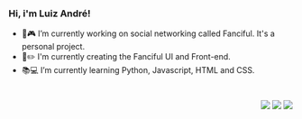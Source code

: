 ###   Hi, i'm Luiz André!

- 🚧🎮 I’m currently working on social networking called Fanciful. It's a personal project.
- 📃✏️ I'm currently creating the Fanciful UI and Front-end.
- 📚💻 I’m currently learning Python, Javascript, HTML and CSS.
#
<div align="right">
   <a href="https://www.linkedin.com/in/luizandreoliveira/" target="_blank"><img src="https://img.shields.io/badge/LinkedIn-0077B5?style=for-the-badge&logo=linkedin&logoColor=white" target="_blank"></a>
   <a href="https://www.instagram.com/lag_oliveira/" target="_blank"><img src="https://img.shields.io/badge/Instagram-E4405F?style=for-the-badge&logo=instagram&logoColor=white" target="_blank"></a>
   <a href="mailto:andreoliveira.profi@gmail.com?subject=Assunto" target="_blank"><img src="https://img.shields.io/badge/Gmail-D14836?style=for-the-badge&logo=gmail&logoColor=white" target="_blank"></a>
</div>
